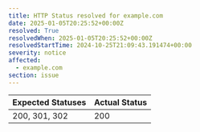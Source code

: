 ```yaml
---
title: HTTP Status resolved for example.com
date: 2025-01-05T20:25:52+00:00Z
resolved: True
resolvedWhen: 2025-01-05T20:25:52+00:00Z
resolvedStartTime: 2024-10-25T21:09:43.191474+00:00
severity: notice
affected:
  - example.com
section: issue
---
```


| Expected Statuses | Actual Status  |
|-------------------|----------------|
| 200, 301, 302 | 200 |
